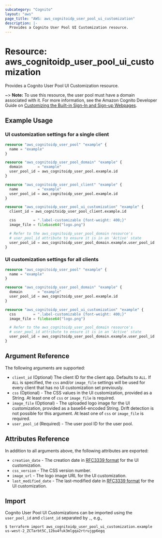 ```yaml
---
subcategory: "Cognito"
layout: "aws"
page_title: "AWS: aws_cognitoidp_user_pool_ui_customization"
description: |-
  Provides a Cognito User Pool UI Customization resource.
---
```


# Resource: aws_cognitoidp_user_pool_ui_customization

Provides a Cognito User Pool UI Customization resource.

~> **Note:** To use this resource, the user pool must have a domain associated with it. For more information, see the Amazon Cognito Developer Guide on [Customizing the Built-in Sign-In and Sign-up Webpages](https://docs.aws.amazon.com/cognito/latest/developerguide/cognito-user-pools-app-ui-customization.html).

## Example Usage

### UI customization settings for a single client

```terraform
resource "aws_cognitoidp_user_pool" "example" {
  name = "example"
}

resource "aws_cognitoidp_user_pool_domain" "example" {
  domain       = "example"
  user_pool_id = aws_cognitoidp_user_pool.example.id
}

resource "aws_cognitoidp_user_pool_client" "example" {
  name         = "example"
  user_pool_id = aws_cognitoidp_user_pool.example.id
}

resource "aws_cognitoidp_user_pool_ui_customization" "example" {
  client_id = aws_cognitoidp_user_pool_client.example.id

  css        = ".label-customizable {font-weight: 400;}"
  image_file = filebase64("logo.png")

  # Refer to the aws_cognitoidp_user_pool_domain resource's
  # user_pool_id attribute to ensure it is in an 'Active' state
  user_pool_id = aws_cognitoidp_user_pool_domain.example.user_pool_id
}
```

### UI customization settings for all clients

```terraform
resource "aws_cognitoidp_user_pool" "example" {
  name = "example"
}

resource "aws_cognitoidp_user_pool_domain" "example" {
  domain       = "example"
  user_pool_id = aws_cognitoidp_user_pool.example.id
}

resource "aws_cognitoidp_user_pool_ui_customization" "example" {
  css        = ".label-customizable {font-weight: 400;}"
  image_file = filebase64("logo.png")

  # Refer to the aws_cognitoidp_user_pool_domain resource's
  # user_pool_id attribute to ensure it is in an 'Active' state
  user_pool_id = aws_cognitoidp_user_pool_domain.example.user_pool_id
}
```

## Argument Reference

The following arguments are supported:

* `client_id` (Optional) The client ID for the client app. Defaults to `ALL`. If `ALL` is specified, the `css` and/or `image_file` settings will be used for every client that has no UI customization set previously.
* `css` (Optional) - The CSS values in the UI customization, provided as a String. At least one of `css` or `image_file` is required.
* `image_file` (Optional) - The uploaded logo image for the UI customization, provided as a base64-encoded String. Drift detection is not possible for this argument. At least one of `css` or `image_file` is required.
* `user_pool_id` (Required) - The user pool ID for the user pool.

## Attributes Reference

In addition to all arguments above, the following attributes are exported:

* `creation_date` - The creation date in [RFC3339 format](https://tools.ietf.org/html/rfc3339#section-5.8) for the UI customization.
* `css_version` - The CSS version number.
* `image_url` - The logo image URL for the UI customization.
* `last_modified_date` - The last-modified date in [RFC3339 format](https://tools.ietf.org/html/rfc3339#section-5.8) for the UI customization.

## Import

Cognito User Pool UI Customizations can be imported using the `user_pool_id` and `client_id` separated by `,`, e.g.,

```
$ terraform import aws_cognitoidp_user_pool_ui_customization.example us-west-2_ZCTarbt5C,12bu4fuk3mlgqa2rtrujgp6egq
```
